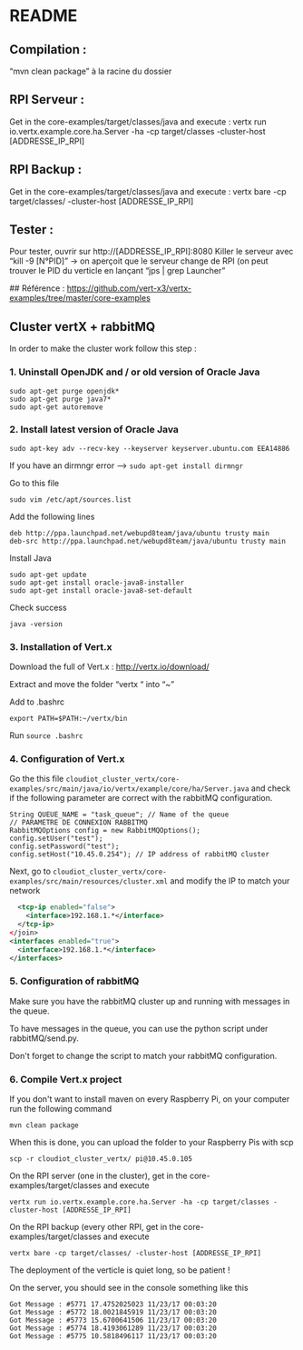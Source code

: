 # README

## Compilation : 
“mvn clean package” à la racine du dossier 

## RPI Serveur :
Get in the core-examples/target/classes/java and execute :
vertx run io.vertx.example.core.ha.Server -ha -cp target/classes -cluster-host  [ADDRESSE_IP_RPI]

## RPI Backup :
Get in the core-examples/target/classes/java and execute :
vertx bare -cp target/classes/ -cluster-host [ADDRESSE_IP_RPI] 

## Tester :
Pour tester, ouvrir sur http://[ADDRESSE_IP_RPI]:8080
Killer le serveur avec “kill -9 [N°PID]” → on aperçoit que le serveur change de RPI (on peut trouver le PID du verticle en lançant “jps | grep Launcher”

## Référence : 
https://github.com/vert-x3/vertx-examples/tree/master/core-examples 

## Cluster vertX + rabbitMQ 
In order to make the cluster work follow this step : 

### 1. Uninstall OpenJDK and / or old version of Oracle Java 
```
sudo apt-get purge openjdk*
sudo apt-get purge java7*
sudo apt-get autoremove
```

### 2. Install latest version of Oracle Java
```
sudo apt-key adv --recv-key --keyserver keyserver.ubuntu.com EEA14886

```
If you have an dirmngr error —> ```sudo apt-get install dirmngr```

Go to this file
```
sudo vim /etc/apt/sources.list
```
Add the following lines 
```
deb http://ppa.launchpad.net/webupd8team/java/ubuntu trusty main
deb-src http://ppa.launchpad.net/webupd8team/java/ubuntu trusty main
```

Install Java 
```
sudo apt-get update
sudo apt-get install oracle-java8-installer
sudo apt-get install oracle-java8-set-default
```

Check success 
```
java -version
```
### 3. Installation of Vert.x

Download the full of Vert.x : http://vertx.io/download/

Extract and move the folder “vertx “ into “~”

Add to .bashrc
```
export PATH=$PATH:~/vertx/bin
```
Run ```source .bashrc```


### 4. Configuration of Vert.x

Go the this file ```cloudiot_cluster_vertx/core-examples/src/main/java/io/vertx/example/core/ha/Server.java``` and check if the following parameter are correct with the rabbitMQ configuration.
```
String QUEUE_NAME = "task_queue"; // Name of the queue
// PARAMETRE DE CONNEXION RABBITMQ
RabbitMQOptions config = new RabbitMQOptions();
config.setUser("test");
config.setPassword("test");
config.setHost("10.45.0.254"); // IP address of rabbitMQ cluster
```

Next, go to ```cloudiot_cluster_vertx/core-examples/src/main/resources/cluster.xml``` and modify the IP to match your network

```xml
  <tcp-ip enabled="false">
    <interface>192.168.1.*</interface>
  </tcp-ip>
</join>
<interfaces enabled="true">
  <interface>192.168.1.*</interface>
</interfaces>
```

### 5. Configuration of rabbitMQ

Make sure you have the rabbitMQ cluster up and running with messages in the queue.

To have messages in the queue, you can use the python script under rabbitMQ/send.py.

Don't forget to change the script to match your rabbitMQ configuration.

### 6. Compile Vert.x project

If you don't want to install maven on every Raspberry Pi, on your computer run the following command 
```
mvn clean package
```

When this is done, you can upload the folder to your Raspberry Pis with scp
```
scp -r cloudiot_cluster_vertx/ pi@10.45.0.105
```

On the RPI server (one in the cluster), get in the core-examples/target/classes and execute
```
vertx run io.vertx.example.core.ha.Server -ha -cp target/classes -cluster-host [ADDRESSE_IP_RPI]
```

On the RPI backup (every other RPI, get in the core-examples/target/classes and execute
```
vertx bare -cp target/classes/ -cluster-host [ADDRESSE_IP_RPI] 
```

The deployment of the verticle is quiet long, so be patient !

On the server, you should see in the console something like this
```
Got Message : #5771 17.4752025023 11/23/17 00:03:20
Got Message : #5772 18.0021845919 11/23/17 00:03:20
Got Message : #5773 15.6700641506 11/23/17 00:03:20
Got Message : #5774 18.4193061289 11/23/17 00:03:20
Got Message : #5775 10.5818496117 11/23/17 00:03:20
```
